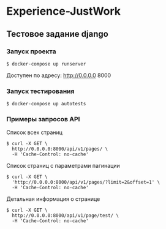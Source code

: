 # Experience-JustWork

## Тестовое задание django

### Запуск проекта
```console
$ docker‐compose up runserver
```
Доступен по адресу: http://0.0.0.0 8000

### Запуск тестирования

```console
$ docker‐compose up autotests
```

### Примеры запросов API

Список всех страниц

```console
$ curl -X GET \
  http://0.0.0.0:8000/api/v1/pages/ \
  -H 'Cache-Control: no-cache'
```

Список страниц с параметрами пагинации

```console
$ curl -X GET \
  'http://0.0.0.0:8000/api/v1/pages/?limit=2&offset=1' \
  -H 'Cache-Control: no-cache' 
```

Детальная информация о странице

```console
$ curl -X GET \
  http://0.0.0.0:8000/api/v1/page/test/ \
  -H 'Cache-Control: no-cache'
```